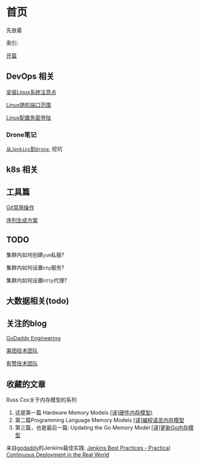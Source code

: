 # 首页

先放着

索引:

[开篇](blog/2019/12/21/开篇.md)

## DevOps 相关

[安装Linux系统注意点](blog/2019/12/24/安装Linux系统注意点.md)

[Linux随机端口范围](blog/2019/12/28/Linux随机端口范围.md)

[Linux配置免密登陆](blog/2019/12/28/Linux配置免密登陆.md)

### Drone笔记

[从`Jenkins`到`drone`](blog/2021/08/29/from-jenkins-to-drone.md), 挖坑

## k8s 相关


## 工具篇


[Git常用操作](blog/2020/06/23/Git常用操作.md)

[序列生成方案](blog/2020/06/24/序列生成方案.md)

## TODO

集群内如何创建`yum`私服?

集群内如何设置`ntp`服务?

集群内如何设置`http`代理?

## 大数据相关(todo)



## 关注的blog

[GoDaddy Engineering](https://www.godaddy.com/engineering/)

[美团技术团队](https://tech.meituan.com/)

[有赞技术团队](https://tech.youzan.com/)





## 收藏的文章

Russ Cox关于内存模型的系列

1. 这是第一篇 Hardware Memory Models [[译]硬件内存模型)](https://colobu.com/2021/06/30/hwmm/)
2. 第二篇Programming Language Memory Models [[译]编程语言内存模型](https://colobu.com/2021/07/11/Programming-Language-Memory-Models/)
3. 第三篇，也是最后一篇: Updating the Go Memory Model [[译]更新Go内存模型](https://colobu.com/2021/07/13/Updating-the-Go-Memory-Model/)

来自[godaddy](https://www.godaddy.com/engineering/)的Jenkins最佳实践: [Jenkins Best Practices - Practical Continuous Deployment in the Real World ](https://godaddy.github.io/2018/06/05/cicd-best-practices/)

